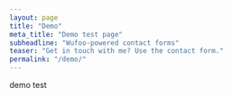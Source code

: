 ```yaml
---
layout: page
title: "Demo"
meta_title: "Demo test page"
subheadline: "Wufoo-powered contact forms"
teaser: "Get in touch with me? Use the contact form."
permalink: "/demo/"
---
```

demo test
